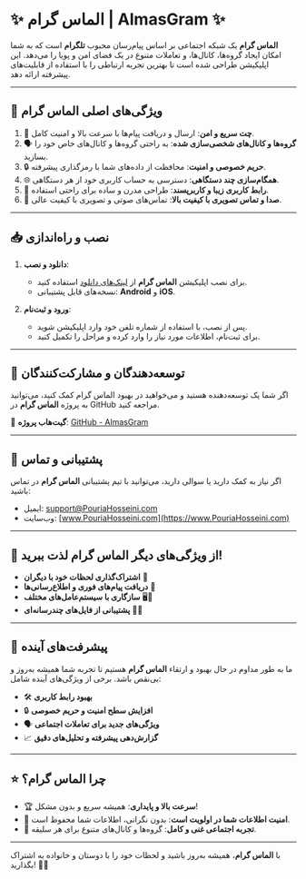 # ✨ الماس گرام | **AlmasGram** ✨

**الماس گرام** یک شبکه اجتماعی بر اساس پیام‌رسان محبوب **تلگرام** است که به شما امکان ایجاد گروه‌ها، کانال‌ها، و تعاملات متنوع در یک فضای امن و پویا را می‌دهد. این اپلیکیشن طراحی شده است تا بهترین تجربه ارتباطی را با استفاده از قابلیت‌های پیشرفته ارائه دهد.

---

## 🌟 ویژگی‌های اصلی الماس گرام

1. 📱 **چت سریع و امن**: ارسال و دریافت پیام‌ها با سرعت بالا و امنیت کامل.
2. 🗣️ **گروه‌ها و کانال‌های شخصی‌سازی شده**: به راحتی گروه‌ها و کانال‌های خاص خود را بسازید.
3. 🔒 **حریم خصوصی و امنیت**: محافظت از داده‌های شما با رمزگذاری پیشرفته.
4. 🌐 **همگام‌سازی چند دستگاهی**: دسترسی به حساب کاربری خود از هر دستگاهی.
5. 🎨 **رابط کاربری زیبا و کاربرپسند**: طراحی مدرن و ساده برای راحتی استفاده.
6. 💬 **صدا و تماس تصویری با کیفیت بالا**: تماس‌های صوتی و تصویری با کیفیت عالی.

---

## 📥 نصب و راه‌اندازی

1. **دانلود و نصب**:
   - برای نصب اپلیکیشن **الماس گرام** از [لینک‌های دانلود](https://link-to-download.com) استفاده کنید.
   - نسخه‌های قابل پشتیبانی: **Android** و **iOS**.
  
2. **ورود و ثبت‌نام**:
   - پس از نصب، با استفاده از شماره تلفن خود وارد اپلیکیشن شوید.
   - برای ثبت‌نام، اطلاعات مورد نیاز را وارد کرده و مراحل را تکمیل کنید.

---

## 🔧 توسعه‌دهندگان و مشارکت‌کنندگان

اگر شما یک توسعه‌دهنده هستید و می‌خواهید در بهبود الماس گرام کمک کنید، می‌توانید به پروژه **الماس گرام** در GitHub مراجعه کنید.

📍 **گیت‌هاب پروژه**: [GitHub - AlmasGram](https://github.com/TelegramFree/AlmasGram)

---

## 💬 پشتیبانی و تماس

اگر نیاز به کمک دارید یا سوالی دارید، می‌توانید با تیم پشتیبانی **الماس گرام** در تماس باشید:

- ایمیل: [support@PouriaHosseini.com](mailto:support@diamondgram.com)
- وب‌سایت: [www.PouriaHosseini.com](https://www.PouriaHosseini.com)
  

---

## 🌈 از ویژگی‌های دیگر الماس گرام لذت ببرید!

- **اشتراک‌گذاری لحظات خود با دیگران** 📸
- **دریافت پیام‌های فوری و اطلاع‌رسانی‌ها** 🔔
- **سازگاری با سیستم‌عامل‌های مختلف** 🖥️📱
- **پشتیبانی از فایل‌های چندرسانه‌ای** 🎥🎶

---

## 🚀 پیشرفت‌های آینده

ما به طور مداوم در حال بهبود و ارتقاء **الماس گرام** هستیم تا تجربه شما همیشه به‌روز و بی‌نقص باشد. برخی از ویژگی‌های آینده شامل:

- 🛠️ **بهبود رابط کاربری**
- 🔒 **افزایش سطح امنیت و حریم خصوصی**
- 🗣️ **ویژگی‌های جدید برای تعاملات اجتماعی**
- 📈 **گزارش‌دهی پیشرفته و تحلیل‌های دقیق**

---

## ⭐ چرا **الماس گرام**؟

- 🏆 **سرعت بالا و پایداری**: همیشه سریع و بدون مشکل!
- 🔐 **امنیت اطلاعات شما در اولویت است**: بدون نگرانی، اطلاعات شما محفوظ است.
- 🎉 **تجربه اجتماعی غنی و کامل**: گروه‌ها و کانال‌های متنوع برای هر سلیقه.

---

با **الماس گرام**، همیشه به‌روز باشید و لحظات خود را با دوستان و خانواده به اشتراک بگذارید! 💎💬

